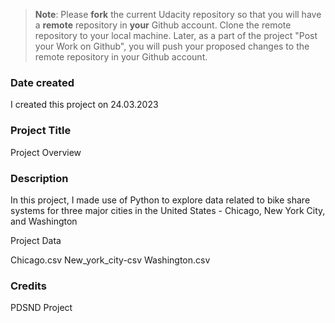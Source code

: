 > **Note**: Please **fork** the current Udacity repository so that you will have a **remote** repository in **your** Github account. Clone the remote repository to your local machine. Later, as a part of the project "Post your Work on Github", you will push your proposed changes to the remote repository in your Github account.

### Date created

I created this project on 24.03.2023

### Project Title

Project Overview

### Description

In this project, I made use of Python to explore data related to bike share systems for three major cities in the United States - Chicago, New York City, and Washington

Project Data

Chicago.csv
New_york_city-csv
Washington.csv

### Credits

PDSND Project

